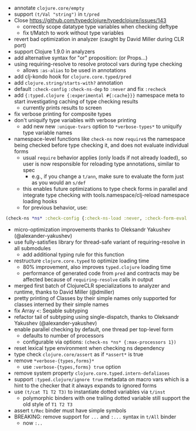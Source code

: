 - annotate `clojure.core/empty`
- support `(t/Val "string")` in `t/pred`
- Close https://github.com/typedclojure/typedclojure/issues/143
  - correctly scope datatype type variables when checking deftype
  - fix t/Match to work without type variables
- revert bad optimization in analyzer (caught by David Miller during CLR port)
- support Clojure 1.9.0 in analyzers
- add alternative syntax for "or" proposition: (or Props...)
- using requiring-resolve to resolve protocol vars during type checking
  - allows `:as-alias` to be used in annotations
- add clj-kondo hook for `clojure.core.typed/pred`
- add `clojure.string/starts-with?` annotation
- default `:check-config` `:check-ns-dep` to `:never` and fix `:recheck`
- add `{:typed.clojure {:experimental #{:cache}}}` namespace meta to start investigating caching of type checking results
  - currently prints results to screen
- fix verbose printing for composite types
- don't uniquify type variables with verbose printing
  - add new new `:unique-tvars` option to `*verbose-types*` to uniquify type variable names
- namespace-level functions like `check-ns` now `require`s the namespace being checked before type checking it, and does not evaluate individual forms
  - usual `require` behavior applies (only loads if not already loaded), so user is now responsible for reloading type annotations, similar to spec
    - e.g., if you change a `t/ann`, make sure to evaluate the form just as you would an `s/def`
  - this enables future optimizations to type check forms in parallel and integrate type checking with tools.namespace/clj-reload namespace loading hooks
  - for previous behavior, use:
```clojure
(check-ns *ns* :check-config {:check-ns-load :never, :check-form-eval :after})
```
- micro-optimization improvements thanks to Oleksandr Yakushev (@alexander-yakushev)
- use fully-satisfies library for thread-safe variant of requiring-resolve in all submodules
  - add additional typing rule for this function
- restructure `clojure.core.typed` to optimize loading time
  - 80% improvement, also improves `typed.clojure` loading time
  - performance of generated code from `pred` and contracts may be affected because of `requiring-resolve` calls in output
- merged first batch of ClojureCLR specializations to analyzer and runtime, thanks to David Miller (@dmiller)
- pretty printing of Classes by their simple names only supported for classes interned by their simple names
- fix Array <: Seqable subtyping
- refactor tail of subtyping using single-dispatch, thanks to Oleksandr Yakushev (@alexander-yakushev)
- enable parallel checking by default, one thread per top-level form
  - defaults to number of processors
  - configurable via options: `(check-ns *ns* {:max-processors 1})`
- reset lexical type environment when checking ns dependency
- type check `clojure.core/assert` as if `*assert*` is true
- remove `*verbose-{types,forms}*`
  - use `:verbose-{types,forms} true` option
- remove system property `clojure.core.typed.intern-defaliases`
- support `:typed.clojure/ignore true` metadata on macro vars which is
  a hint to the checker that it always expands to ignored forms
- use `(t/cat T1 T2 T3)` to instantiate dotted variables via `t/inst`
  - polymorphic binders with one trailing dotted variable still support the old style of `T1 T2 T3`
- assert `t/Rec` binder must have simple symbols
- BREAKING: remove support for `...` and `:...` syntax in `t/All` binder
  - now `:..`
